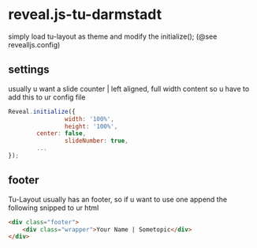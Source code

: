 reveal.js-tu-darmstadt
======================
simply load tu-layout as theme and modify the initialize(); (@see revealljs.config)

## settings
usually u want a slide counter | left aligned, full width content so u have to add this to ur config file
```js
Reveal.initialize({
                width: '100%',
                height: '100%',
		center: false,
                slideNumber: true,
		...
});
```
## footer
Tu-Layout usually has an footer, so if u want to use one append the following snipped to ur html
```html
<div class="footer">
	<div class="wrapper">Your Name | Sometopic</div>
</div>
```
